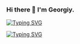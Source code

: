 ### Hi there 👋 I'm Georgiy.

[![Typing SVG](https://readme-typing-svg.herokuapp.com?font=Tiro+Devanagari+Marathi&color=B3E8E5&multiline=true&lines=I'm+studying+SWIFT)](https://git.io/typing-svg)

[![Typing SVG](https://readme-typing-svg.herokuapp.com?font=Tiro+Devanagari+Marathi&color=3BACB6&multiline=true&lines=I+want+to+become+a+Junior+iOS+Developer)](https://git.io/typing-svg)


<!--
**georg1856/georg1856** is a ✨ _special_ ✨ repository because its `README.md` (this file) appears on your GitHub profile.

Here are some ideas to get you started:

- 🔭 I’m currently working on ...
- 🌱 I’m currently learning ...
- 👯 I’m looking to collaborate on ...
- 🤔 I’m looking for help with ...
- 💬 Ask me about ...
- 📫 How to reach me: ...
- 😄 Pronouns: ...
- ⚡ Fun fact: ...
-->
